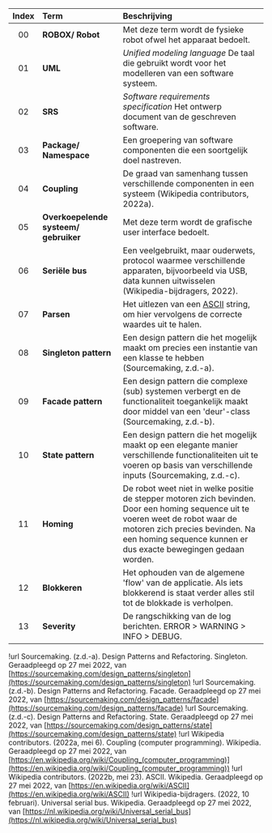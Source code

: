 |Index|Term|Beschrijving|
|:---:|:---|:---|
|00|**ROBOX/ Robot**|Met deze term wordt de fysieke robot ofwel het apparaat bedoelt.|
|01|**UML**|*Unified modeling language* De taal die gebruikt wordt voor het modelleren van een software systeem.|
|02|**SRS**|*Software requirements specification* Het ontwerp document van de geschreven software.|
|03|**Package/ Namespace**|Een groepering van software componenten die een soortgelijk doel nastreven.|
|04|**Coupling**|De graad van samenhang tussen verschillende componenten in een systeem (Wikipedia contributors, 2022a).|
|05|**Overkoepelende systeem/ gebruiker**|Met deze term wordt de grafische user interface bedoelt.|
|06|**Seriële bus**|Een veelgebruikt, maar ouderwets, protocol waarmee verschillende apparaten, bijvoorbeeld via USB, data kunnen uitwisselen (Wikipedia-bijdragers, 2022).|
|07|**Parsen**|Het uitlezen van een [ASCII](https://en.wikipedia.org/wiki/ASCII) string, om hier vervolgens de correcte waardes uit te halen.|
|08|**Singleton pattern**|Een design pattern die het mogelijk maakt om precies een instantie van een klasse te hebben (Sourcemaking, z.d.-a). |
|09|**Facade pattern**|Een design pattern die complexe (sub) systemen verbergt en de functionaliteit toegankelijk maakt door middel van een 'deur'-class (Sourcemaking, z.d.-b).|
|10|**State pattern**|Een design pattern die het mogelijk maakt op een elegante manier verschillende functionaliteiten uit te voeren op basis van verschillende inputs (Sourcemaking, z.d.-c).|
|11|**Homing**|De robot weet niet in welke positie de stepper motoren zich bevinden. Door een homing sequence uit te voeren weet de robot waar de motoren zich precies bevinden. Na een homing sequence kunnen er dus exacte bewegingen gedaan worden.|
|12|**Blokkeren**|Het ophouden van de algemene 'flow' van de applicatie. Als iets blokkerend is staat verder alles stil tot de blokkade is verholpen.|
|13|**Severity**|De rangschikking van de log berichten. ERROR > WARNING > INFO > DEBUG.|

!url Sourcemaking. (z.d.-a). Design Patterns and Refactoring. Singleton. Geraadpleegd op 27 mei 2022, van [https://sourcemaking.com/design_patterns/singleton](https://sourcemaking.com/design_patterns/singleton)
!url Sourcemaking. (z.d.-b). Design Patterns and Refactoring. Facade. Geraadpleegd op 27 mei 2022, van [https://sourcemaking.com/design_patterns/facade](https://sourcemaking.com/design_patterns/facade)
!url Sourcemaking. (z.d.-c). Design Patterns and Refactoring. State. Geraadpleegd op 27 mei 2022, van [https://sourcemaking.com/design_patterns/state](https://sourcemaking.com/design_patterns/state)
!url Wikipedia contributors. (2022a, mei 6). Coupling (computer programming). Wikipedia. Geraadpleegd op 27 mei 2022, van [https://en.wikipedia.org/wiki/Coupling_(computer_programming)](https://en.wikipedia.org/wiki/Coupling_(computer_programming))
!url Wikipedia contributors. (2022b, mei 23). ASCII. Wikipedia. Geraadpleegd op 27 mei 2022, van [https://en.wikipedia.org/wiki/ASCII](https://en.wikipedia.org/wiki/ASCII)
!url Wikipedia-bijdragers. (2022, 10 februari). Universal serial bus. Wikipedia. Geraadpleegd op 27 mei 2022, van [https://nl.wikipedia.org/wiki/Universal_serial_bus](https://nl.wikipedia.org/wiki/Universal_serial_bus)

